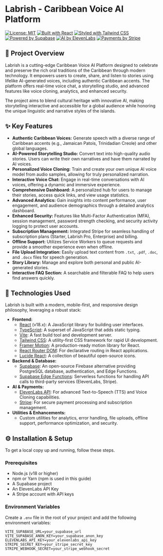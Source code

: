 # Labrish - Caribbean Voice AI Platform

[![License: MIT](https://img.shields.io/badge/License-MIT-yellow.svg)](https://opensource.org/licenses/MIT)
[![Built with React](https://img.shields.io/badge/Built%20with-React-61DAFB?logo=react&logoColor=white)](https://react.dev/)
[![Styled with Tailwind CSS](https://img.shields.io/badge/Styled%20with-Tailwind%20CSS-06B6D4?logo=tailwindcss&logoColor=white)](https://tailwindcss.com/)
[![Powered by Supabase](https://img.shields.io/badge/Powered%20by-Supabase-3ECF8E?logo=supabase&logoColor=white)](https://supabase.com/)
[![AI by ElevenLabs](https://img.shields.io/badge/AI%20by-ElevenLabs-42295A?logo=elevenlabs&logoColor=white)](https://elevenlabs.io/)
[![Payments by Stripe](https://img.shields.io/badge/Payments%20by-Stripe-626CD9?logo=stripe&logoColor=white)](https://stripe.com/)

## 🌟 Project Overview

Labrish is a cutting-edge Caribbean Voice AI Platform designed to celebrate and preserve the rich oral traditions of the Caribbean through modern technology. It empowers users to create, share, and listen to stories using lifelike AI-generated voices, including authentic Caribbean accents. The platform offers real-time voice chat, a storytelling studio, and advanced features like voice cloning, analytics, and enhanced security.

The project aims to blend cultural heritage with innovative AI, making storytelling interactive and accessible for a global audience while honoring the unique linguistic and narrative styles of the islands.

## ✨ Key Features

*   **Authentic Caribbean Voices:** Generate speech with a diverse range of Caribbean accents (e.g., Jamaican Patois, Trinidadian Creole) and other global languages.
*   **AI-Powered Storytelling Studio:** Convert text into high-quality audio stories. Users can write their own narratives and have them narrated by AI voices.
*   **Personalized Voice Cloning:** Train and create your own unique AI voice model from audio samples, allowing for truly personalized narration.
*   **Interactive Voice Chat:** Engage in real-time conversations with AI voices, offering a dynamic and immersive experience.
*   **Comprehensive Dashboard:** A personalized hub for users to manage their stories, access quick links, and view usage statistics.
*   **Advanced Analytics:** Gain insights into content performance, user engagement, and audience demographics through a detailed analytics dashboard.
*   **Enhanced Security:** Features like Multi-Factor Authentication (MFA), session management, password strength checking, and security activity logging to protect user accounts.
*   **Subscription Management:** Integrated Stripe for seamless handling of subscription plans (Starter, Labrish Pro, Enterprise) and billing.
*   **Offline Support:** Utilizes Service Workers to queue requests and provide a smoother experience even when offline.
*   **File Upload Integration:** Easily upload text content from `.txt`, `.pdf`, `.doc`, and `.docx` files for speech generation.
*   **Story Library:** Manage and explore both personal and public AI-generated stories.
*   **Interactive FAQ Section:** A searchable and filterable FAQ to help users find answers quickly.

## 🚀 Technologies Used

Labrish is built with a modern, mobile-first, and responsive design philosophy, leveraging a robust stack:

*   **Frontend:**
    *   [React](https://react.dev/) (v18.x): A JavaScript library for building user interfaces.
    *   [TypeScript](https://www.typescriptlang.org/): A superset of JavaScript that adds static typing.
    *   [Vite](https://vitejs.dev/): A fast build tool and development server.
    *   [Tailwind CSS](https://tailwindcss.com/): A utility-first CSS framework for rapid UI development.
    *   [Framer Motion](https://www.framer.com/motion/): A production-ready motion library for React.
    *   [React Router DOM](https://reactrouter.com/en/main): For declarative routing in React applications.
    *   [Lucide React](https://lucide.dev/): A collection of beautiful open-source icons.
*   **Backend & Database:**
    *   [Supabase](https://supabase.com/): An open-source Firebase alternative providing PostgreSQL database, authentication, and Edge Functions.
    *   [Supabase Edge Functions](https://supabase.com/docs/guides/functions): Serverless functions for handling API calls to third-party services (ElevenLabs, Stripe).
*   **AI & Payments:**
    *   [ElevenLabs API](https://elevenlabs.io/): For advanced Text-to-Speech (TTS) and Voice Cloning capabilities.
    *   [Stripe](https://stripe.com/): For secure payment processing and subscription management.
*   **Utilities & Enhancements:**
    *   Custom utilities for analytics, error handling, file uploads, offline support, performance optimization, and security.

## ⚙️ Installation & Setup

To get a local copy up and running, follow these steps.

### Prerequisites

*   Node.js (v18 or higher)
*   npm or Yarn (npm is used in this guide)
*   A Supabase project
*   An ElevenLabs API Key
*   A Stripe account with API keys

### Environment Variables

Create a `.env` file in the root of your project and add the following environment variables:

```env
VITE_SUPABASE_URL=your_supabase_url
VITE_SUPABASE_ANON_KEY=your_supabase_anon_key
ELEVENLABS_API_KEY=your_elevenlabs_api_key
STRIPE_SECRET_KEY=your_stripe_secret_key
STRIPE_WEBHOOK_SECRET=your_stripe_webhook_secret
